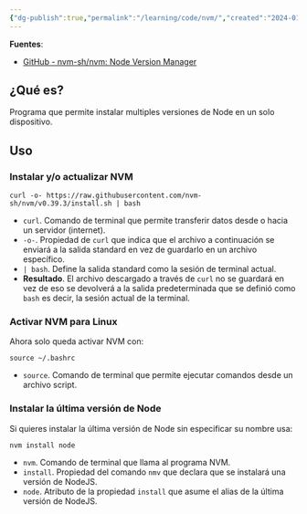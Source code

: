 ```yaml
---
{"dg-publish":true,"permalink":"/learning/code/nvm/","created":"2024-01-25T19:06","updated":"2024-03-19T16:30"}
---
```


**Fuentes**: 
- [GitHub - nvm-sh/nvm: Node Version Manager](https://github.com/nvm-sh/nvm)

## ¿Qué es?
Programa que permite instalar multiples versiones de Node en un solo dispositivo.

## Uso

### Instalar y/o actualizar NVM
```shell
curl -o- https://raw.githubusercontent.com/nvm-sh/nvm/v0.39.3/install.sh | bash
```
- `curl`. Comando de terminal que permite transferir datos desde o hacia un servidor (internet).
- `-o-`. Propiedad de `curl` que indica que el archivo a continuación se enviará a la salida standard en vez de guardarlo en un archivo específico.
- `| bash`. Define la salida standard como la sesión de terminal actual. 
- **Resultado**. El archivo descargado a través de `curl` no se guardará en vez de eso se devolverá a la salida predeterminada que se definió como `bash` es decir, la sesión actual de la terminal.

### Activar NVM para Linux
Ahora solo queda activar NVM con:
```shell
source ~/.bashrc
```
- `source`. Comando de terminal que permite ejecutar comandos desde un archivo script.

### Instalar la última versión de Node
Si quieres instalar la última versión de Node sin especificar su nombre usa:
```shell
nvm install node
```
- `nvm`. Comando de terminal que llama al programa NVM.
- `install`. Propiedad del comando `nmv` que declara que se instalará una versión de NodeJS.
- `node`. Atributo de la propiedad `install` que asume el alias de la última versión de NodeJS.